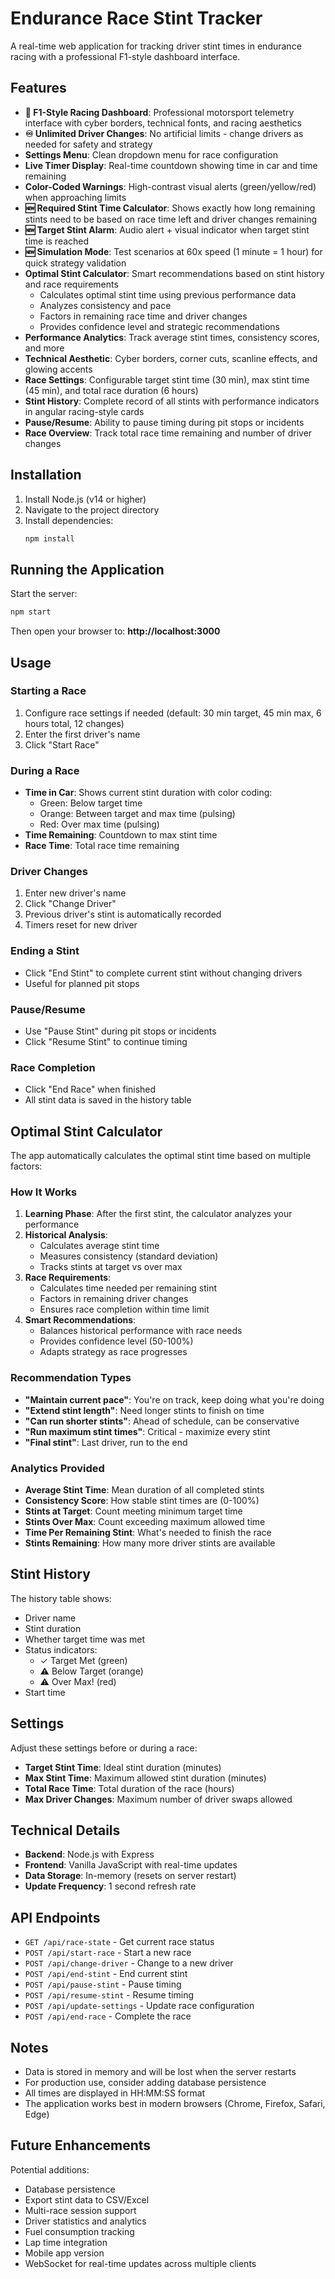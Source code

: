 # Endurance Race Stint Tracker

A real-time web application for tracking driver stint times in endurance racing with a professional F1-style dashboard interface.

## Features

- **🏁 F1-Style Racing Dashboard**: Professional motorsport telemetry interface with cyber borders, technical fonts, and racing aesthetics
- **♾️ Unlimited Driver Changes**: No artificial limits - change drivers as needed for safety and strategy
- **Settings Menu**: Clean dropdown menu for race configuration
- **Live Timer Display**: Real-time countdown showing time in car and time remaining
- **Color-Coded Warnings**: High-contrast visual alerts (green/yellow/red) when approaching limits
- **🆕 Required Stint Time Calculator**: Shows exactly how long remaining stints need to be based on race time left and driver changes remaining
- **🆕 Target Stint Alarm**: Audio alert + visual indicator when target stint time is reached
- **🆕 Simulation Mode**: Test scenarios at 60x speed (1 minute = 1 hour) for quick strategy validation
- **Optimal Stint Calculator**: Smart recommendations based on stint history and race requirements
  - Calculates optimal stint time using previous performance data
  - Analyzes consistency and pace
  - Factors in remaining race time and driver changes
  - Provides confidence level and strategic recommendations
- **Performance Analytics**: Track average stint times, consistency scores, and more
- **Technical Aesthetic**: Cyber borders, corner cuts, scanline effects, and glowing accents
- **Race Settings**: Configurable target stint time (30 min), max stint time (45 min), and total race duration (6 hours)
- **Stint History**: Complete record of all stints with performance indicators in angular racing-style cards
- **Pause/Resume**: Ability to pause timing during pit stops or incidents
- **Race Overview**: Track total race time remaining and number of driver changes

## Installation

1. Install Node.js (v14 or higher)
2. Navigate to the project directory
3. Install dependencies:
   ```bash
   npm install
   ```

## Running the Application

Start the server:
```bash
npm start
```

Then open your browser to: **http://localhost:3000**

## Usage

### Starting a Race
1. Configure race settings if needed (default: 30 min target, 45 min max, 6 hours total, 12 changes)
2. Enter the first driver's name
3. Click "Start Race"

### During a Race
- **Time in Car**: Shows current stint duration with color coding:
  - Green: Below target time
  - Orange: Between target and max time (pulsing)
  - Red: Over max time (pulsing)
- **Time Remaining**: Countdown to max stint time
- **Race Time**: Total race time remaining

### Driver Changes
1. Enter new driver's name
2. Click "Change Driver"
3. Previous driver's stint is automatically recorded
4. Timers reset for new driver

### Ending a Stint
- Click "End Stint" to complete current stint without changing drivers
- Useful for planned pit stops

### Pause/Resume
- Use "Pause Stint" during pit stops or incidents
- Click "Resume Stint" to continue timing

### Race Completion
- Click "End Race" when finished
- All stint data is saved in the history table

## Optimal Stint Calculator

The app automatically calculates the optimal stint time based on multiple factors:

### How It Works
1. **Learning Phase**: After the first stint, the calculator analyzes your performance
2. **Historical Analysis**: 
   - Calculates average stint time
   - Measures consistency (standard deviation)
   - Tracks stints at target vs over max
3. **Race Requirements**:
   - Calculates time needed per remaining stint
   - Factors in remaining driver changes
   - Ensures race completion within time limit
4. **Smart Recommendations**:
   - Balances historical performance with race needs
   - Provides confidence level (50-100%)
   - Adapts strategy as race progresses

### Recommendation Types
- **"Maintain current pace"**: You're on track, keep doing what you're doing
- **"Extend stint length"**: Need longer stints to finish on time
- **"Can run shorter stints"**: Ahead of schedule, can be conservative
- **"Run maximum stint times"**: Critical - maximize every stint
- **"Final stint"**: Last driver, run to the end

### Analytics Provided
- **Average Stint Time**: Mean duration of all completed stints
- **Consistency Score**: How stable stint times are (0-100%)
- **Stints at Target**: Count meeting minimum target time
- **Stints Over Max**: Count exceeding maximum allowed time
- **Time Per Remaining Stint**: What's needed to finish the race
- **Stints Remaining**: How many more driver stints are available

## Stint History

The history table shows:
- Driver name
- Stint duration
- Whether target time was met
- Status indicators:
  - ✓ Target Met (green)
  - ⚠ Below Target (orange)
  - ⚠ Over Max! (red)
- Start time

## Settings

Adjust these settings before or during a race:
- **Target Stint Time**: Ideal stint duration (minutes)
- **Max Stint Time**: Maximum allowed stint duration (minutes)
- **Total Race Time**: Total duration of the race (hours)
- **Max Driver Changes**: Maximum number of driver swaps allowed

## Technical Details

- **Backend**: Node.js with Express
- **Frontend**: Vanilla JavaScript with real-time updates
- **Data Storage**: In-memory (resets on server restart)
- **Update Frequency**: 1 second refresh rate

## API Endpoints

- `GET /api/race-state` - Get current race status
- `POST /api/start-race` - Start a new race
- `POST /api/change-driver` - Change to a new driver
- `POST /api/end-stint` - End current stint
- `POST /api/pause-stint` - Pause timing
- `POST /api/resume-stint` - Resume timing
- `POST /api/update-settings` - Update race configuration
- `POST /api/end-race` - Complete the race

## Notes

- Data is stored in memory and will be lost when the server restarts
- For production use, consider adding database persistence
- All times are displayed in HH:MM:SS format
- The application works best in modern browsers (Chrome, Firefox, Safari, Edge)

## Future Enhancements

Potential additions:
- Database persistence
- Export stint data to CSV/Excel
- Multi-race session support
- Driver statistics and analytics
- Fuel consumption tracking
- Lap time integration
- Mobile app version
- WebSocket for real-time updates across multiple clients
